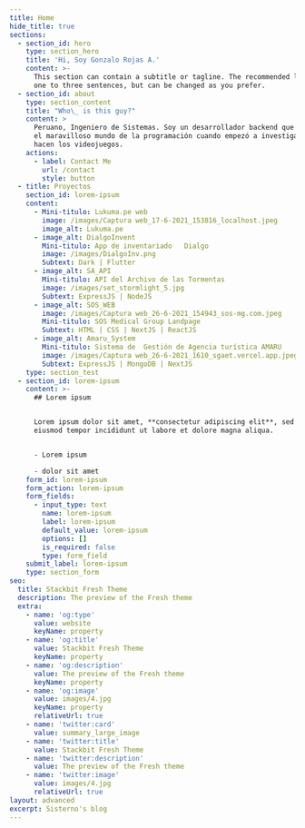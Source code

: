 ```yaml
---
title: Home
hide_title: true
sections:
  - section_id: hero
    type: section_hero
    title: 'Hi, Soy Gonzalo Rojas A.'
    content: >-
      This section can contain a subtitle or tagline. The recommended length is
      one to three sentences, but can be changed as you prefer.
  - section_id: about
    type: section_content
    title: "Who\_ is this guy?"
    content: >
      Peruano, Ingeniero de Sistemas. Soy un desarrollador backend que conoció
      el maravilloso mundo de la programación cuando empezó a investigar con se
      hacen los videojuegos.
    actions:
      - label: Contact Me
        url: /contact
        style: button
  - title: Proyectos
    section_id: lorem-ipsum
    content:
      - Mini-titulo: Lukuma.pe web
        image: /images/Captura web_17-6-2021_153816_localhost.jpeg
        image_alt: Lukuma.pe
      - image_alt: DialgoInvent
        Mini-titulo: App de inventariado   Dialgo
        image: /images/DialgoInv.png
        Subtext: Dark | Flutter
      - image_alt: SA_API
        Mini-titulo: API del Archivo de las Tormentas
        image: /images/set_stormlight_5.jpg
        Subtext: ExpressJS | NodeJS
      - image_alt: SOS_WEB
        image: /images/Captura web_26-6-2021_154943_sos-mg.com.jpeg
        Mini-titulo: SOS Medical Group Landpage
        Subtext: HTML | CSS | NextJS | ReactJS
      - image_alt: Amaru_System
        Mini-titulo: Sistema de  Gestión de Agencia turística AMARU
        image: /images/Captura web_26-6-2021_1610_sgaet.vercel.app.jpeg
        Subtext: ExpressJS | MongoDB | NextJS
    type: section_test
  - section_id: lorem-ipsum
    content: >-
      ## Lorem ipsum


      Lorem ipsum dolor sit amet, **consectetur adipiscing elit**, sed do
      eiusmod tempor incididunt ut labore et dolore magna aliqua.


      - Lorem ipsum

      - dolor sit amet
    form_id: lorem-ipsum
    form_action: lorem-ipsum
    form_fields:
      - input_type: text
        name: lorem-ipsum
        label: lorem-ipsum
        default_value: lorem-ipsum
        options: []
        is_required: false
        type: form_field
    submit_label: lorem-ipsum
    type: section_form
seo:
  title: Stackbit Fresh Theme
  description: The preview of the Fresh theme
  extra:
    - name: 'og:type'
      value: website
      keyName: property
    - name: 'og:title'
      value: Stackbit Fresh Theme
      keyName: property
    - name: 'og:description'
      value: The preview of the Fresh theme
      keyName: property
    - name: 'og:image'
      value: images/4.jpg
      keyName: property
      relativeUrl: true
    - name: 'twitter:card'
      value: summary_large_image
    - name: 'twitter:title'
      value: Stackbit Fresh Theme
    - name: 'twitter:description'
      value: The preview of the Fresh theme
    - name: 'twitter:image'
      value: images/4.jpg
      relativeUrl: true
layout: advanced
excerpt: Sisterno's blog
---
```

